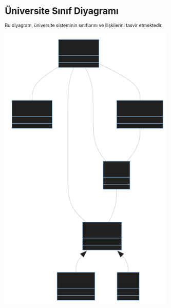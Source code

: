 # Üniversite Sınıf Diyagramı

Bu diyagram, üniversite sisteminin sınıflarını ve ilişkilerini tasvir etmektedir.

![image](https://github.com/onur-karakus/OOP/blob/main/UniversityManagementSystem/src/UMS.svg)

